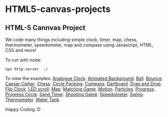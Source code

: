 HTML5-canvas-projects
=====================

## HTML-5 Cannvas Project

We code many things including simple clock, timer, map, chess, thermometer, speedometer, map and compass using Javascript, HTML, CSS and more!

To run with node:

```
npx http-server  ./
```

To view the examples:
[Analogue Clock](https://rheh.github.io/HTML5-canvas-projects/analogue_clock/).
[Animated Background](https://rheh.github.io/HTML5-canvas-projects/animated_background/).
[Ball](https://rheh.github.io/HTML5-canvas-projects/ball/).
[Bounce](https://rheh.github.io/HTML5-canvas-projects/bounce/).
[Caesar Cipher](https://rheh.github.io/HTML5-canvas-projects/caesar_cipher/).
[Chess](https://rheh.github.io/HTML5-canvas-projects/chess/).
[Circle Packing](https://rheh.github.io/HTML5-canvas-projects/circle_packing/).
[Compass](https://rheh.github.io/HTML5-canvas-projects/compass/).
[Dartboard](https://rheh.github.io/HTML5-canvas-projects/dartboard/).
[Drag and Drop](https://rheh.github.io/HTML5-canvas-projects/drag_drop/).
[Flip Clock](https://rheh.github.io/HTML5-canvas-projects/flip_clock/).
[LED scroll](https://rheh.github.io/HTML5-canvas-projects/led_scrollerv2/).
[Map](https://rheh.github.io/HTML5-canvas-projects/map/).
[Matching Game](https://rheh.github.io/HTML5-canvas-projects/matching_game/).
[Motion](https://rheh.github.io/HTML5-canvas-projects/motion/).
[Particles](https://rheh.github.io/HTML5-canvas-projects/particles/).
[Progress](https://rheh.github.io/HTML5-canvas-projects/progress/).
[Progress Circle](https://rheh.github.io/HTML5-canvas-projects/progress_circle/).
[Sand Timer](https://rheh.github.io/HTML5-canvas-projects/sand_timer/).
[Shooting Game](https://rheh.github.io/HTML5-canvas-projects/shooting-game/).
[Speedometer](https://rheh.github.io/HTML5-canvas-projects/speedometer/).
[Swing](https://rheh.github.io/HTML5-canvas-projects/swing/).
[Thermometer](https://rheh.github.io/HTML5-canvas-projects/thermometer/).
[Water Tank](https://rheh.github.io/HTML5-canvas-projects/water_tank/).

Happy Coding :D
